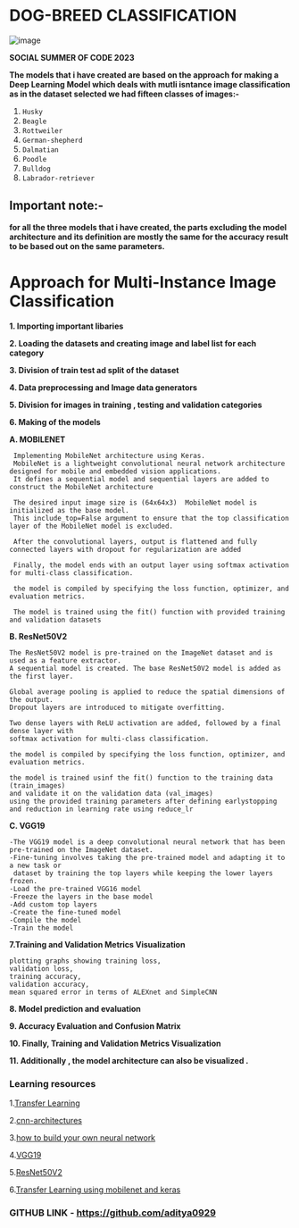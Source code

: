 # DOG-BREED CLASSIFICATION
![image](https://github.com/aditya0929/Dog-Breeds-Classification/assets/127277877/d67069e5-d420-48eb-88f1-8e468cfb32c1)

**SOCIAL SUMMER OF CODE 2023**

**The models that i have created are based on the approach for making a Deep Learning Model which deals with mutli isntance image classification as in the dataset selected we had fifteen classes of images:-**


1. `Husky`
2. `Beagle`
3. `Rottweiler`
4. `German-shepherd`
5. `Dalmatian`
6. `Poodle`
7. `Bulldog`
8. `Labrador-retriever`

   
## Important note:-
**for all the three models that i have created, the parts excluding the model architecture and its definition are mostly the same for the accuracy result to be based out on the same parameters.**


# Approach for Multi-Instance Image Classification

**1. Importing important libaries**

**2. Loading the datasets and creating image and label list for each category** 

**3. Division of train test ad split of the dataset**

**4. Data preprocessing and Image data generators**

**5. Division for images in training , testing and validation categories**

**6. Making of the models**

  **A. MOBILENET**
     
     
     Implementing MobileNet architecture using Keras. 
     MobileNet is a lightweight convolutional neural network architecture designed for mobile and embedded vision applications.
     It defines a sequential model and sequential layers are added to construct the MobileNet architecture
     
     The desired input image size is (64x64x3)  MobileNet model is initialized as the base model. 
     This include_top=False argument to ensure that the top classification layer of the MobileNet model is excluded.
     
     After the convolutional layers, output is flattened and fully connected layers with dropout for regularization are added  
     
     Finally, the model ends with an output layer using softmax activation for multi-class classification.
     
     the model is compiled by specifying the loss function, optimizer, and evaluation metrics.
     
     The model is trained using the fit() function with provided training and validation datasets
     
   **B. ResNet50V2**
   
   
    The ResNet50V2 model is pre-trained on the ImageNet dataset and is used as a feature extractor.
    A sequential model is created. The base ResNet50V2 model is added as the first layer. 
    
    Global average pooling is applied to reduce the spatial dimensions of the output.
    Dropout layers are introduced to mitigate overfitting. 
    
    Two dense layers with ReLU activation are added, followed by a final dense layer with 
    softmax activation for multi-class classification.
   
    the model is compiled by specifying the loss function, optimizer, and evaluation metrics.
    
    the model is trained usinf the fit() function to the training data (train_images)
    and validate it on the validation data (val_images) 
    using the provided training parameters after defining earlystopping and reduction in learning rate using reduce_lr

   **C. VGG19**
   
   
    -The VGG19 model is a deep convolutional neural network that has been pre-trained on the ImageNet dataset. 
    -Fine-tuning involves taking the pre-trained model and adapting it to a new task or 
     dataset by training the top layers while keeping the lower layers frozen.
    -Load the pre-trained VGG16 model
    -Freeze the layers in the base model
    -Add custom top layers
    -Create the fine-tuned model
    -Compile the model
    -Train the model

**7.Training and Validation Metrics Visualization**
 
 
    plotting graphs showing training loss,
    validation loss,
    training accuracy,
    validation accuracy,
    mean squared error in terms of ALEXnet and SimpleCNN 
    
**8. Model prediction and evaluation**

**9. Accuracy Evaluation and Confusion Matrix**

**10. Finally, Training and Validation Metrics Visualization**

**11. Additionally , the model architecture can also be visualized .**

### Learning resources 
  
  
  1.[Transfer Learning](https://towardsdatascience.com/a-comprehensive-hands-on-guide-to-transfer-learning-with-real-world-applications-in-deep-learning-212bf3b2f27a)
  
  2.[cnn-architectures](https://medium.com/@RaghavPrabhu/cnn-architectures-lenet-alexnet-vgg-googlenet-and-resnet-7c81c017b848)
  
  3.[how to build your own neural network](https://medium.com/towards-data-science/how-to-build-your-own-neural-network-from-scratch-in-python-68998a08e4f6)

  4.[VGG19](https://medium.com/@AnasBrital98/vgg-16-and-vgg-19-cnn-architectures-d876f639cab7)
  
  5.[ResNet50V2](https://medium.com/towards-data-science/build-a-custom-resnetv2-with-the-desired-depth-92892ec79d4b)
  
  6.[Transfer Learning using mobilenet and keras](https://medium.com/towards-data-science/transfer-learning-using-mobilenet-and-keras-c75daf7ff299)

 ### GITHUB LINK - https://github.com/aditya0929
